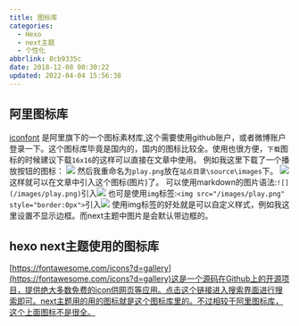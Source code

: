 ```yaml
---
title: 图标库
categories: 
  - Hexo
  - next主题
  - 个性化
abbrlink: 8cb9335c
date: 2018-12-08 00:30:22
updated: 2022-04-04 15:56:38
---
```

## 阿里图标库 ##
[iconfont](http://www.iconfont.cn/) 是阿里旗下的一个图标素材库,这个需要使用github账户，或者微博账户登录一下。这个图标库毕竟是国内的，国内的图标比较全。使用也很方便，`下载`图标的时候建议下载`16x16`的这样可以直接在文章中使用。
例如我这里下载了一个播放按钮的图标：
![](https://image-1257720033.cos.ap-shanghai.myqcloud.com/blog/hexoSettings/gexinghua/icon/download_alibaba.png)
然后我重命名为`play.png`放在`站点目录\source\images`下。
![](https://image-1257720033.cos.ap-shanghai.myqcloud.com/blog/hexoSettings/gexinghua/icon/play.png)
这样就可以在文章中引入这个图标(图片)了。
可以使用markdown的图片语法:`![](/images/play.png)`引入![](/images/play.png)
也可是使用`img`标签:`<img src="/images/play.png" style="border:0px">`引入<img src="/images/play.png" style="border:0px">
使用img标签的好处就是可以自定义样式，例如我这里设置不显示边框。而next主题中图片是会默认带边框的。
## hexo next主题使用的图标库 ##
[https://fontawesome.com/icons?d=gallery](https://fontawesome.com/icons?d=gallery)这是一个源码在Github上的开源项目，提供绝大多数免费的icon供网页等应用。点击这个链接进入搜索界面进行搜索即可。next主题用的用的图标就是这个图标库里的。不过相较于阿里图标库，这个上面图标不是很全。
